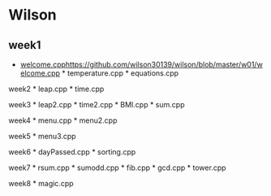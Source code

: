 # Wilson
## week1
- [welcome.cpp]()https://github.com/wilson30139/wilson/blob/master/w01/welcome.cpp * temperature.cpp * equations.cpp





week2 * leap.cpp * time.cpp



week3 * leap2.cpp * time2.cpp * BMI.cpp * sum.cpp





week4 * menu.cpp * menu2.cpp



week5 * menu3.cpp


week6 * dayPassed.cpp * sorting.cpp



week7 * rsum.cpp * sumodd.cpp * fib.cpp * gcd.cpp * tower.cpp






week8 * magic.cpp

<!--stackedit_data:
eyJoaXN0b3J5IjpbNTg2NzgyMDkyXX0=
-->